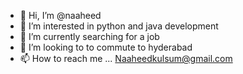 - 👋 Hi, I’m @naaheed
- 👀 I’m interested in python and java development 
- 🌱 I’m currently searching for a job
- 💞️ I’m looking to to commute to hyderabad 
- 📫 How to reach me ...
Naaheedkulsum@gmail.com 


<!---
naaheed/naaheed is a ✨ special ✨ repository because its `README.md` (this file) appears on your GitHub profile.
You can click the Preview link to take a look at your changes.
--->
